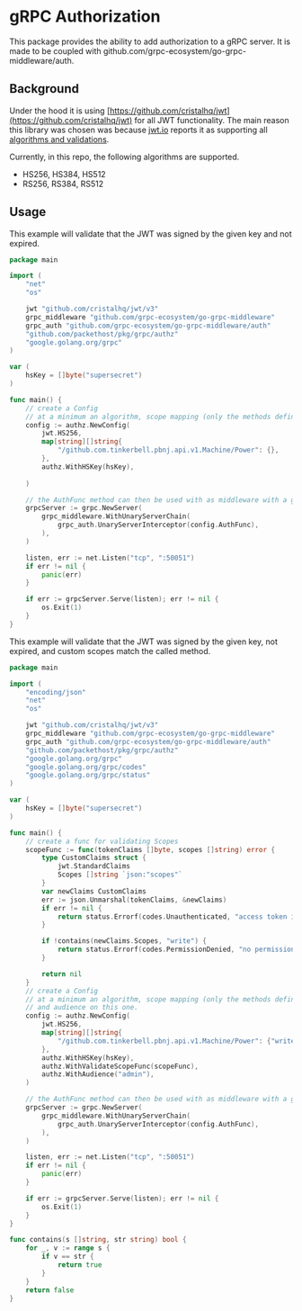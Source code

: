 # gRPC Authorization

This package provides the ability to add authorization to a gRPC server. It is made to be coupled with github.com/grpc-ecosystem/go-grpc-middleware/auth.

## Background

Under the hood it is using [https://github.com/cristalhq/jwt](https://github.com/cristalhq/jwt) for all JWT functionality. The main reason this library was chosen was because [jwt.io](https://jwt.io/) reports it as supporting all [algorithms and validations](./images/cristalhq-jwt.io.png).

Currently, in this repo, the following algorithms are supported.

- HS256, HS384, HS512
- RS256, RS384, RS512

## Usage

This example will validate that the JWT was signed by the given key and not expired.

```go
package main

import (
    "net"
    "os"

    jwt "github.com/cristalhq/jwt/v3"
    grpc_middleware "github.com/grpc-ecosystem/go-grpc-middleware"
    grpc_auth "github.com/grpc-ecosystem/go-grpc-middleware/auth"
    "github.com/packethost/pkg/grpc/authz"
    "google.golang.org/grpc"
)

var (
    hsKey = []byte("supersecret")
)

func main() {
    // create a Config
    // at a minimum an algorithm, scope mapping (only the methods defined here will protected), and key are needed
    config := authz.NewConfig(
        jwt.HS256,
        map[string][]string{
            "/github.com.tinkerbell.pbnj.api.v1.Machine/Power": {},
        },
        authz.WithHSKey(hsKey),
        
    )

    // the AuthFunc method can then be used with as middleware with a gRPC server
    grpcServer := grpc.NewServer(
        grpc_middleware.WithUnaryServerChain(
            grpc_auth.UnaryServerInterceptor(config.AuthFunc),
        ),
    )

    listen, err := net.Listen("tcp", ":50051")
    if err != nil {
        panic(err)
    }

    if err := grpcServer.Serve(listen); err != nil {
        os.Exit(1)
    }
}
```

This example will validate that the JWT was signed by the given key, not expired, and custom scopes match the called method.

```go
package main

import (
    "encoding/json"
    "net"
    "os"

    jwt "github.com/cristalhq/jwt/v3"
    grpc_middleware "github.com/grpc-ecosystem/go-grpc-middleware"
    grpc_auth "github.com/grpc-ecosystem/go-grpc-middleware/auth"
    "github.com/packethost/pkg/grpc/authz"
    "google.golang.org/grpc"
    "google.golang.org/grpc/codes"
    "google.golang.org/grpc/status"
)

var (
    hsKey = []byte("supersecret")
)

func main() {
    // create a func for validating Scopes
    scopeFunc := func(tokenClaims []byte, scopes []string) error {
        type CustomClaims struct {
            jwt.StandardClaims
            Scopes []string `json:"scopes"`
        }
        var newClaims CustomClaims
        err := json.Unmarshal(tokenClaims, &newClaims)
        if err != nil {
            return status.Errorf(codes.Unauthenticated, "access token is invalid: %s", err.Error())
        }

        if !contains(newClaims.Scopes, "write") {
            return status.Errorf(codes.PermissionDenied, "no permission to access this RPC: no matching scope found")
        }

        return nil
    }
    // create a Config
    // at a minimum an algorithm, scope mapping (only the methods defined here will protected), and a key are needed. we set the scope validation
    // and audience on this one.
    config := authz.NewConfig(
        jwt.HS256,
        map[string][]string{
            "/github.com.tinkerbell.pbnj.api.v1.Machine/Power": {"write"},
        },
        authz.WithHSKey(hsKey),
        authz.WithValidateScopeFunc(scopeFunc),
        authz.WithAudience("admin"),
    )

    // the AuthFunc method can then be used with as middleware with a gRPC server
    grpcServer := grpc.NewServer(
        grpc_middleware.WithUnaryServerChain(
            grpc_auth.UnaryServerInterceptor(config.AuthFunc),
        ),
    )

    listen, err := net.Listen("tcp", ":50051")
    if err != nil {
        panic(err)
    }

    if err := grpcServer.Serve(listen); err != nil {
        os.Exit(1)
    }
}

func contains(s []string, str string) bool {
    for _, v := range s {
        if v == str {
            return true
        }
    }
    return false
}
```
